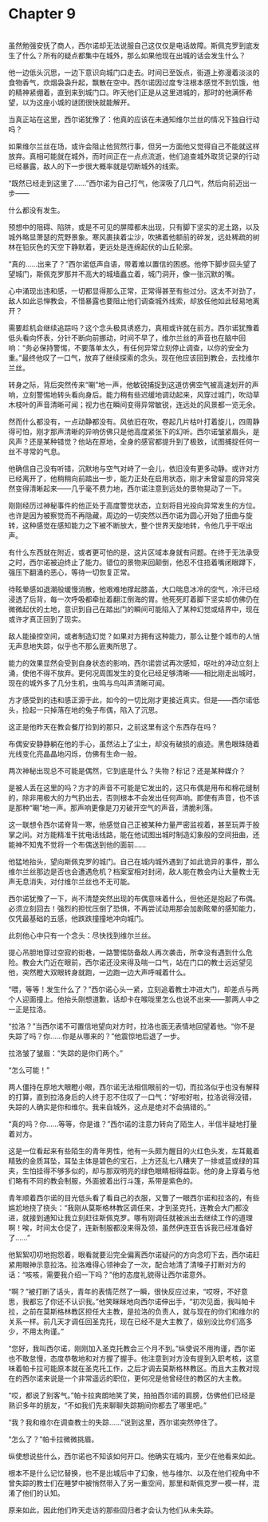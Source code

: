 # Chapter 9

<br>
虽然勉强安抚了商人，西尔诺却无法说服自己这仅仅是电话故障。斯佩克罗到底发生了什么？所有的疑点都集中在城外，那么如果他现在出城的话会发生什么？

他一边低头沉思，一边下意识向城门口走去。时间已至饭点，街道上弥漫着淡淡的食物香气，炊烟袅袅升起，飘散在空中。西尔诺因过度专注根本感觉不到饥饿，他的精神紧绷着，直到来到城门口。昨天他们正是从这里进城的，那时的他满怀希望，以为这座小城的谜团很快就能解开。

当真正站在这里，西尔诺犹豫了：他真的应该在未通知维尔兰丝的情况下独自行动吗？

如果维尔兰丝在场，或许会阻止他贸然行事，但另一方面他又觉得自己不能就这样放弃。真相可能就在城外，而时间正在一点点流逝，他们追查城外取货记录的行动已经暴露，敌人的下一步很大概率就是切断城外的线索。

“既然已经走到这里了……”西尔诺为自己打气，他深吸了几口气，然后向前迈出一步——

什么都没有发生。

预想中的阻碍、陷阱，或是不可见的屏障都未出现，只有脚下坚实的泥土路，以及城外略显萧瑟的荒野景象。寒风裹挟着尘沙，吹拂着他额前的碎发，远处稀疏的树林在铅灰色的天空下静默着，更远处是连绵起伏的山丘轮廓。

“真的……出来了？”西尔诺低声自语，带着难以置信的困惑。他停下脚步回头望了望城门，斯佩克罗那并不高大的城墙矗立着，城门洞开，像一张沉默的嘴。

心中涌现出违和感，一切都显得那么正常，正常得甚至有些过分。这太不对劲了，敌人如此忌惮教会，不惜暴露也要阻止他们调查城外线索，却放任他如此轻易地离开？

需要趁机会继续追踪吗？这个念头极具诱惑力，真相或许就在前方。西尔诺犹豫着低头看向怀表，分针不断向前挪动，时间不早了，维尔兰丝的声音也在脑中回响：“务必保持警惕，不要落单太久，有任何异常立刻停止调查，以你的安全为重。”最终他叹了一口气，放弃了继续探索的念头。现在他应该回到教会，去找维尔兰丝。

转身之际，背后突然传来“唰”地一声，他敏锐捕捉到这道仿佛空气被高速划开的声响，立刻警惕地转头看向身后。能力稍有些迟缓地调动起来，风穿过城门，吹动草木枝叶的声音清晰可闻；视力也在瞬间变得异常敏锐，连远处的风景都一览无余。

然而什么都没有，一点动静都没有。风依旧在吹，卷起几片枯叶打着旋儿，四周静得可怕，刚才那声清晰的异响仿佛只是他高度紧张下的幻听。西尔诺皱紧眉头，是风声？还是某种错觉？他站在原地，全身的感官都提升到了极致，试图捕捉任何一丝不寻常的气息。

他确信自己没有听错，沉默地与空气对峙了一会儿，依旧没有更多动静。或许对方已经离开了，他稍稍向前踏出一步，能力正处在启用状态，刚才未曾留意的异常突然变得清晰起来——几乎毫不费力地，西尔诺注意到远处的景物晃动了一下。

刚刚经历过神秘事件的他正处于高度警觉状态，立刻将目光投向异常发生的方位。也许是因为被察觉而不再隐藏，周边的一切突然以西尔诺为圆心开始了扭曲与旋转，这种感觉在感知能力之下被不断放大，整个世界天旋地转，令他几乎干呕出声。

有什么东西就在附近，或者更可怕的是，这片区域本身就有问题。在终于无法承受之时，西尔诺被迫终止了能力。错位的景物来回颠倒，他忍不住捂着嘴闭眼蹲下，强压下翻涌的恶心，等待一切恢复正常。

待眩晕感如退潮般缓慢消散，他艰难地撑起膝盖，大口喘息冰冷的空气，冷汗已经浸透了后背，每一次呼吸都牵扯着翻江倒海的胃。他死死盯着脚下坚实却仿佛仍在微微起伏的土地，意识到自己在踏出门的瞬间可能陷入了某种幻觉或结界中，现在或许才真正回到了现实。

敌人能操控空间，或者制造幻觉？如果对方拥有这种能力，那么让整个城市的人悄无声息地失踪，似乎也不那么匪夷所思了。

能力的效果显然会受到自身状态的影响，西尔诺尝试再次感知，呕吐的冲动立刻上涌，使他不得不放弃。更何况周围发生的变化已经足够清晰——相比刚走出城时，现在的城外多了几分生机，虫鸣与鸟叫声清晰可闻。

方才感受到的违和感正源于此，如今的一切比刚才更接近真实。但是——西尔诺低头，捡起一只掉落在地的兔子布偶，陷入了沉思。

这正是他昨天在教会餐厅捡到的那只，之前这里有这个东西存在吗？

布偶安安静静躺在他的手心，虽然沾上了尘土，却没有破损的痕迹。黑色眼珠随着光线变化亮晶晶地闪烁，仿佛有生命一般。

两次神秘出现总不可能是偶然，它到底是什么？失物？标记？还是某种媒介？

是被人丢在这里的吗？方才的声音不可能是它发出的，这只布偶是用布和棉花缝制的，除非用极大的力气扔出去，否则根本不会发出任何声响。即使有声音，也不该是那种“唰”地一声。那声响更像是刀刃破开空气的声音，清脆利落。

这一联想令西尔诺脊背一寒，他感觉自己正被某种力量严密监视着，甚至玩弄于股掌之间。对方能精准干扰电话线路，能在他试图出城时制造幻象般的空间扭曲，还能神不知鬼不觉将一个布偶送到他的面前……

他猛地抬头，望向斯佩克罗的城门。自己在城内城外遇到了如此诡异的事件，那么维尔兰丝那边是否也会遭遇危机？档案室相对封闭，敌人能在教会内让大量教士无声无息消失，对付维尔兰丝也不无可能。

西尔诺犹豫了一下，尚不清楚突然出现的布偶意味着什么，但他还是抱起了布偶。必须立刻回去！强烈的担忧压倒了恐惧，不再尝试动用那会加剧眩晕的感知能力，仅凭最基础的五感，他跌跌撞撞地冲向城门。

此刻他心中只有一个念头：尽快找到维尔兰丝。

提心吊胆地穿过空寂的街巷，一路警惕防备敌人再次袭击，所幸没有遇到什么危险。教会大门近在眼前，西尔诺还没来得及喘一口气，站在门口的教士远远望见他，突然瞪大双眼转身就跑，一边跑一边大声呼喊着什么。

“喂，等等！发生什么了？”西尔诺心头一紧，立刻追着教士冲进大门，却差点与两个人迎面撞上。他抬头刚想道歉，话却卡在喉咙里怎么也说不出来——那两人中之一正是拉洛。

“拉洛？”当西尔诺不可置信地望向对方时，拉洛也面无表情地回望着他。“你不是失踪了吗？你……你是从哪来的？”他震惊地后退了一步。

拉洛皱了皱眉：“失踪的是你们两个。”

“怎么可能！”

两人僵持在原地大眼瞪小眼，西尔诺无法相信眼前的一切，而拉洛似乎也没有解释的打算，直到拉洛身后的人终于忍不住叹了一口气：“好啦好啦，拉洛说得没错，失踪的人确实是你和维尔。我来自城外，这点是绝对不会搞错的。”

“真的吗？你……等等，你是谁？”西尔诺的注意力转向了陌生人，半信半疑地打量着对方。

这是一位看起来有些陌生的青年男性，他有一头颇为醒目的火红色头发，左耳戴着精致的金质耳坠，耳坠主体是碧色的宝石，上方还乱七八糟夹了一排或蓝或绿的耳夹，生怕挂得不够多似的，却与那双明亮的绿色眼睛相得益彰。他的身上穿着与他们略有不同的教会制服，外面披着出行斗篷，系带是紫色的。

青年顺着西尔诺的目光低头看了看自己的衣服，又瞥了一眼西尔诺和拉洛的，有些尴尬地挠了挠头：“我刚从莫斯格林教区调任来，才到圣克托，连教会大门都没进，就接到通知让我立刻赶往斯佩克罗。哪有刚调任就被派出去继续工作的道理啊！唉，时间太仓促了，连新制服都没来得及领，虽然伊连亚告诉我已经准备好了……”

他絮絮叨叨地抱怨着，眼看就要沿完全偏离西尔诺疑问的方向念叨下去，西尔诺赶紧用眼神示意拉洛。拉洛难得心领神会了一次，配合地清了清嗓子打断对方的话：“咳咳，需要我介绍一下吗？”他的态度礼貌得让西尔诺意外。

“啊？”被打断了话头，青年的表情茫然了一瞬，很快反应过来，“哎呀，不好意思，我都忘了你还不认识我。”他笑眯眯地向西尔诺伸出手，“初次见面，我叫帕卡拉，之前在莫斯格林教区担任大主教，是拉洛的负责人，就与现在的你们和维尔的关系一样。前几天才调任回圣克托，现在已经不是大主教了，级别没比你们高多少，不用太拘谨。”

“您好，我叫西尔诺，刚刚加入圣克托教会三个月不到。”纵使说不用拘谨，西尔诺也不敢怠慢，态度恭敬地和对方握了握手。他注意到对方没有提到入职考核，这意味着帕卡拉可能原本就在圣克托工作，之后才调去莫斯格林教区。而且大主教对现在的西尔诺来说是一个非常遥远的职位，更何况是他曾经住的教区的大主教。

“哎，都说了别客气。”帕卡拉爽朗地笑了笑，拍拍西尔诺的肩膀，仿佛他们已经是熟识多年的朋友，“不如我们先来聊聊失踪期间你都去了哪里吧。”

“我？我和维尔在调查教士的失踪……”说到这里，西尔诺突然停住了。

“怎么了？”帕卡拉微微挑眉。

纵使想说些什么，西尔诺也不知该如何开口。他确实在城内，至少在他看来如此。

根本不是什么记忆替换，也不是出城后中了幻象，他与维尔、以及在他们视角中不曾失踪的教士们在睡梦中被悄然带入了另一重空间，那里和斯佩克罗一模一样，混淆了他们的认知。

原来如此，因此他们昨天走访的那些回归者才会认为他们从未失踪。
